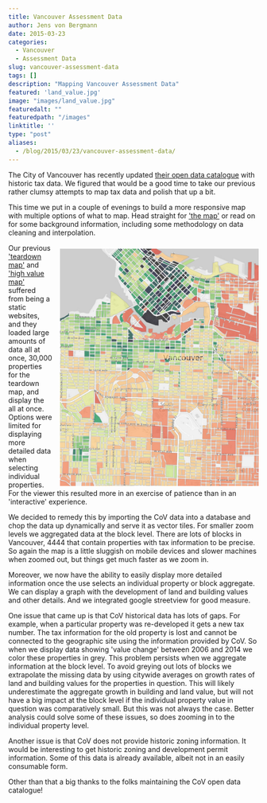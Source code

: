 ```yaml
---
title: Vancouver Assessment Data
author: Jens von Bergmann
date: 2015-03-23
categories:
  - Vancouver
  - Assessment Data
slug: vancouver-assessment-data
tags: []
description: "Mapping Vancouver Assessment Data"
featured: 'land_value.jpg'
image: "images/land_value.jpg"
featuredalt: ""
featuredpath: "/images"
linktitle: ''
type: "post"
aliases:
  - /blog/2015/03/23/vancouver-assessment-data/
---
```


The City of Vancouver has recently
updated [their open data catalogue](http://vancouver.ca/your-government/open-data-catalogue.aspx) with historic tax
data. We figured that would
be a good time to take our previous rather clumsy attempts to map tax data and polish that up a bit.

This time we put in a couple of evenings to build a more responsive map with multiple options of what to map. Head
straight for ['the map'](http://mountainmath.ca/map/assessment) or read on for some background information, including
some methodology on data cleaning and interpolation.

[<img src="images/land_value.jpg" alt="Land Values" style="max-width:400px;margin-left:15px;margin-top:10px;" align="right"/>](http://mountainmath.ca/map/assessment) 

<!-- more -->

Our previous ['teardown map'](/teardown_map.html) and ['high value map'](/teardown_map.html) suffered from being a static
websites, and they loaded large amounts of data all at once, 30,000 properties for the teardown map, and display
the all at once. Options were limited for displaying more detailed data when selecting individual properties.
For the viewer this resulted more in an exercise of patience than in an 'interactive' experience.

We decided to remedy this by importing the CoV data into a database and chop the data up dynamically and serve it as vector tiles.
For smaller zoom levels we aggregated data at the block level. There are lots of blocks in Vancouver, 4444 that contain
properties with tax information to be precise. So again the map is a little sluggish on mobile devices and slower machines when zoomed out,
but things get much faster as we zoom in.

Moreover, we now have the ability to easily display more detailed information once the use selects an individual
property or block aggregate. We can display a graph with the development of land and building values and other details.
And we integrated google streetview for good measure.

One issue that came up is that CoV historical data has lots of gaps. For example, when a particular property was
re-developed it gets a new tax number. The tax information for the old property is lost and cannot be connected to the
geographic site using the information provided by CoV. So when we display data showing 'value change' between
2006 and 2014 we color these properties in grey. This problem persists when we aggregate information at the block level.
To avoid greying out lots of blocks we extrapolate the missing data by using citywide averages on growth rates
of land and building values for the properties in question. This will likely underestimate the aggregate growth in building
and land value, but will not have a big impact at the block level if the individual property value in question was
comparatively small. But this was not always the case. Better analysis could solve some of these issues, so does
zooming in to the individual property level.

Another issue is that CoV does not provide historic zoning information. It would be interesting to get historic zoning
and development permit information. Some of this data is already available, albeit not in an easily consumable form.

Other than that a big thanks to the folks maintaining the CoV open data catalogue!
